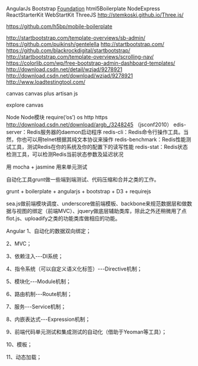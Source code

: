 AngularJs 
Bootstrap
[Foundation](http://foundation.zurb.com/)
html5Boilerplate
NodeExpress
ReactStarterKit
WebStartKit
ThreeJS
http://stemkoski.github.io/Three.js/

https://github.com/h5bp/mobile-boilerplate

http://startbootstrap.com/template-overviews/sb-admin/
https://github.com/puikinsh/gentelella
http://startbootstrap.com/
https://github.com/blackrockdigital/startbootstrap/
http://startbootstrap.com/template-overviews/scrolling-nav/
https://colorlib.com/wp/free-bootstrap-admin-dashboard-templates/
http://download.csdn.net/detail/wzjad/9278921
http://download.csdn.net/download/wzjad/9278921
http://www.loadtestingtool.com/

canvas
canvas plus
artisan js

explore canvas


Node
Node模块
require(‘os’)
os
http
https
http://download.csdn.net/download/argb_/3248245 （jsconf2010）
edis-server：Redis服务器的daemon启动程序
redis-cli：Redis命令行操作工具。当然，你也可以用telnet根据其纯文本协议来操作
redis-benchmark：Redis性能测试工具，测试Redis在你的系统及你的配置下的读写性能
redis-stat：Redis状态检测工具，可以检测Redis当前状态参数及延迟状况

用 mocha + jasmine  用来单元测试

自动化工具grunt做一些端到端测试、代码压缩和合并之类的工作。

grunt + boilerplate + angularjs + bootstrap + D3 + requirejs

sea.js做前端模块调度、underscore做前端模板、backbone来规范数据层和做数据与视图的绑定（前端MVC）、jquery做底层辅助类库，除此之外还稍微用了点flot.js、uploadify之类的功能类库做相应的功能。


Angular
1、自动化的数据双向绑定；

2、MVC；

3、依赖注入---DI系统；

4、指令系统（可以自定义语义化标签）---Directive机制；

5、模块化---Module机制；

6、路由机制---Route机制；

7、服务---Service机制；

8、内嵌表达式---Expression机制；

9、前端代码单元测试和集成测试的自动化（借助于Yeoman等工具）；

10、模板；

11、动态加载；
